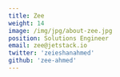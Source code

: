 ```yaml
---
title: Zee
weight: 14
image: /img/jpg/about-zee.jpg
position: Solutions Engineer
email: zee@jetstack.io
twitter: 'zeieshanahmed'
github: 'zee-ahmed'
---
```


